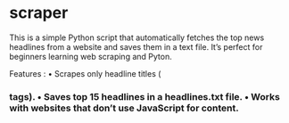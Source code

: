 # scraper

This is a simple Python script that automatically fetches the top news headlines from a website and saves them in a text file.
It’s perfect for beginners learning web scraping and Pyton.

Features :
	•	Scrapes only headline titles (<h3> tags).
	•	Saves top 15 headlines in a headlines.txt file.
	•	Works with websites that don’t use JavaScript for content.

